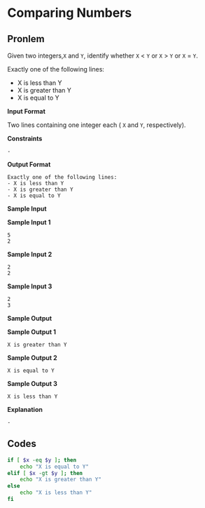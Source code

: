 # Comparing Numbers

## Pronlem
Given two integers,`X` and `Y`, identify whether `X` < `Y` or `X` > `Y` or `X` = `Y`.

Exactly one of the following lines:
- X is less than Y
- X is greater than Y
- X is equal to Y

**Input Format**

Two lines containing one integer each ( `X` and `Y`, respectively).

**Constraints**

`-`

**Output Format**

```
Exactly one of the following lines:
- X is less than Y
- X is greater than Y
- X is equal to Y
```

**Sample Input**

**Sample Input 1**

```
5  
2  
```

**Sample Input 2**

```
2
2
```

**Sample Input 3**

```
2
3  
```

**Sample Output**

**Sample Output 1**

```
X is greater than Y  
```

**Sample Output 2**

```
X is equal to Y
```

**Sample Output 3**

```
X is less than Y
```

**Explanation**

`-`

## Codes

```bash
if [ $x -eq $y ]; then
    echo "X is equal to Y"
elif [ $x -gt $y ]; then
    echo "X is greater than Y"
else
    echo "X is less than Y"
fi
```